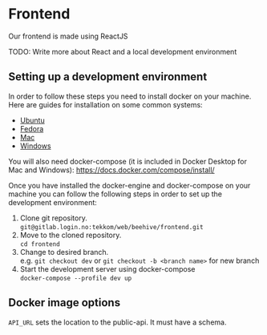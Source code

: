 # Frontend

Our frontend is made using ReactJS

TODO: Write more about React and a local development environment

## Setting up a development environment

In order to follow these steps you need to install docker on your machine.
Here are guides for installation on some common systems:

- [Ubuntu](https://docs.docker.com/engine/install/ubuntu/)
- [Fedora](https://docs.docker.com/engine/install/fedora/)
- [Mac](https://docs.docker.com/desktop/mac/install/)
- [Windows](https://docs.docker.com/desktop/windows/install/)

You will also need docker-compose (it is included in Docker Desktop for Mac and Windows):
https://docs.docker.com/compose/install/

Once you have installed the docker-engine and docker-compose on your machine you can follow the following steps in order to set up the development environment:

1. Clone git repository.<br/>
   `git@gitlab.login.no:tekkom/web/beehive/frontend.git`
2. Move to the cloned repository.<br/>
   `cd frontend`
3. Change to desired branch.<br/>
   e.g. `git checkout dev` or `git checkout -b <branch name>` for new branch
4. Start the development server using docker-compose<br/>
   `docker-compose --profile dev up`

## Docker image options

`API_URL` sets the location to the public-api. It must have a schema.
